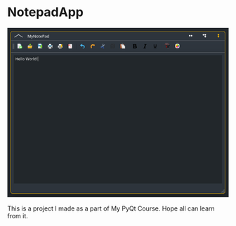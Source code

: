 # NotepadApp
![notepad](example.png)

This is a project I made as a part of My PyQt Course.
Hope all can learn from it.

